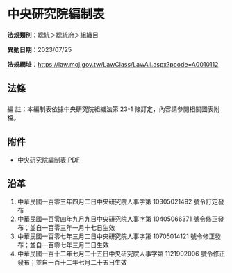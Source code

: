 # 中央研究院編制表




**法規類別**：總統＞總統府＞組織目

**異動日期**：2023/07/25  

**法規網址**：https://law.moj.gov.tw/LawClass/LawAll.aspx?pcode=A0010112



## 法條
##### 
編      註：本編制表依據中央研究院組織法第 23-1 條訂定，內容請參閱相關圖表附檔。
## 附件
* [中央研究院編制表.PDF](https://law.moj.gov.tw/LawClass/LawGetFile.ashx?FileId=0000346667)
## 沿革
1. 中華民國一百零三年四月二日中央研究院人事字第 10305021492  號令訂定發布
1. 中華民國一百零四年九月九日中央研究院人事字第 10405066371  號令修正發布；並自一百零三年一月十七日生效
1. 中華民國一百零七年三月二日中央研究院人事字第 10705014121  號令修正發布；並自一百零七年三月二日生效
1. 中華民國一百十二年七月二十五日中央研究院人事字第 1121902006 號令修正發布；並自一百十二年七月二十五日生效
